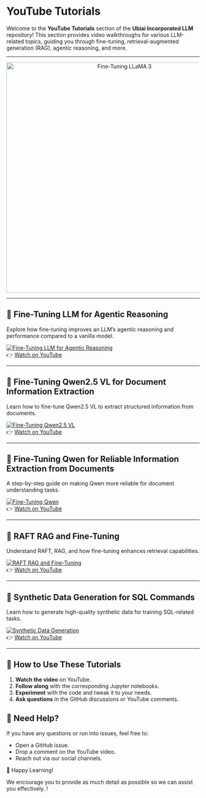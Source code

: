 # YouTube Tutorials  

Welcome to the **YouTube Tutorials** section of the **Ubiai Incorporated LLM** repository! This section provides video walkthroughs for various LLM-related topics, guiding you through fine-tuning, retrieval-augmented generation (RAG), agentic reasoning, and more.  

---
<div align="center">  
  <a href="https://www.youtube.com/watch?v=RnF2007HqtY">  
    <img src="https://img.youtube.com/vi/RnF2007HqtY/0.jpg" alt="Fine-Tuning LLaMA 3" width="600">  
  </a>  
</div>  

---

## 📌 Fine-Tuning LLM for Agentic Reasoning  
Explore how fine-tuning improves an LLM’s agentic reasoning and performance compared to a vanilla model.  

[![Fine-Tuning LLM for Agentic Reasoning](https://img.youtube.com/vi/VIDEO_ID_2/maxresdefault.jpg)](https://www.youtube.com/watch?v=VIDEO_ID_2)  
👉 [Watch on YouTube](https://www.youtube.com/watch?v=VIDEO_ID_2)  

---

## 📌 Fine-Tuning Qwen2.5 VL for Document Information Extraction  
Learn how to fine-tune Qwen2.5 VL to extract structured information from documents.  

[![Fine-Tuning Qwen2.5 VL](https://img.youtube.com/vi/VIDEO_ID_3/maxresdefault.jpg)](https://www.youtube.com/watch?v=VIDEO_ID_3)  
👉 [Watch on YouTube](https://www.youtube.com/watch?v=VIDEO_ID_3)  

---

## 📌 Fine-Tuning Qwen for Reliable Information Extraction from Documents  
A step-by-step guide on making Qwen more reliable for document understanding tasks.  

[![Fine-Tuning Qwen](https://img.youtube.com/vi/VIDEO_ID_4/maxresdefault.jpg)](https://www.youtube.com/watch?v=VIDEO_ID_4)  
👉 [Watch on YouTube](https://www.youtube.com/watch?v=VIDEO_ID_4)  

---

## 📌 RAFT RAG and Fine-Tuning  
Understand RAFT, RAG, and how fine-tuning enhances retrieval capabilities.  

[![RAFT RAG and Fine-Tuning](https://img.youtube.com/vi/VIDEO_ID_5/maxresdefault.jpg)](https://www.youtube.com/watch?v=VIDEO_ID_5)  
👉 [Watch on YouTube](https://www.youtube.com/watch?v=VIDEO_ID_5)  

---

## 📌 Synthetic Data Generation for SQL Commands  
Learn how to generate high-quality synthetic data for training SQL-related tasks.  

[![Synthetic Data Generation](https://img.youtube.com/vi/VIDEO_ID_6/maxresdefault.jpg)](https://www.youtube.com/watch?v=VIDEO_ID_6)  
👉 [Watch on YouTube](https://www.youtube.com/watch?v=VIDEO_ID_6)  

---

## 🔧 How to Use These Tutorials  

1. **Watch the video** on YouTube.  
2. **Follow along** with the corresponding Jupyter notebooks.  
3. **Experiment** with the code and tweak it to your needs.  
4. **Ask questions** in the GitHub discussions or YouTube comments.  

## 💬 Need Help?  

If you have any questions or run into issues, feel free to:  

- Open a GitHub issue.  
- Drop a comment on the YouTube video.  
- Reach out via our social channels.  

🚀 Happy Learning!  


We encourage you to provide as much detail as possible so we can assist you effectively.
!  
